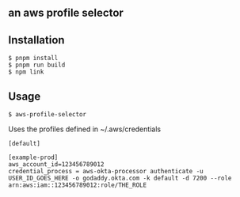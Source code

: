 ## an aws profile selector

## Installation

```
$ pnpm install
$ pnpm run build
$ npm link
```

## Usage

```
$ aws-profile-selector
```

Uses the profiles defined in ~/.aws/credentials

```
[default]

[example-prod]
aws_account_id=123456789012
credential_process = aws-okta-processor authenticate -u USER_ID_GOES_HERE -o godaddy.okta.com -k default -d 7200 --role arn:aws:iam::123456789012:role/THE_ROLE
```
